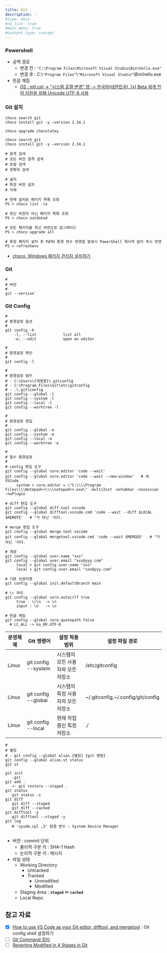 ```yaml
---
title: Git
description: .
#type: docs
#no_list: true
#main_menu: true
#content_type: concept
---
```


### Powershell
- 공백 경로
  - 변경 전 : `"C:\Program Files\Microsoft Visual Studio\Bin\hello.exe"`
  - 변경 후 : C:\\`"Program Files"`\\`"Microsoft Visual Studio"`\\Bin\\hello.exe
- 한글 깨짐
  - [OS : intl.cpl -> "시스템 로캘 변경" 탭 -> 한국어(대한민국), [x] Beta 세계 언어 지원을 위해 Unicode UTF-8 사용](https://torbjorn.tistory.com/550)

### Git 설치
```shell
choco search git
choco install git -y –version 2.34.1

choco upgrade chocolatey

choco search git
choco install git -y –version 2.34.1

# 원격 검색
# 모든 버전 원격 검색
# 로컬 검색
# 정확히 검색

# 설치
# 특정 버전 설치
# 삭제

# 현재 설치된 패키지 목록 조회
PS > choco list -lo

# 최신 버전이 아닌 패키지 목록 조회
PS > choco outdated

# 모든 패키지를 최신 버전으로 업그레이드
PS > choco upgrade all

# 특정 패지지 설치 후 PATH 환경 변수 변경점 발생시 PowerShell 재시작 없이 즉시 반영
PS > refreshenv
```
- [choco, Windows 패키지 관리자 설치하기](https://jsonobject.tistory.com/526)

### Git
```shell
#
# 버전
#
git --version
```

### Git Config
```shell
#
# 환경설정 옵션
#
git config -h
    -l, --list            list all
    -e, --edit            open an editor

#
# 환경설정 확인
#
git config -l

#
# 환경설정 범주
# - C:\Users\{계정명}\.gitconfig
# - C:\Program Files\Git\etc\gitconfig
# - .\.git\config
git config --global -l
git config --system -l
git config --local -l
git config --worktree -l

#
# 환경설정 편집
#
git config --global -e
git config --system -e
git config --local -e
git config --worktree -e

#
# 필수 환경설정
#
# config 편집 도구
git config --global core.editor 'code --wait'
git config --global core.editor 'code --wait --new-window'   # 새 VSCode
     system > core.editor = \"C:\\\\Program Files\\\\Notepad++\\\\notepad++.exe\" -multiInst -notabbar -nosession -noPlugin

# diff 편집 도구
git config --global diff.tool vscode
git config --global difftool.vscode.cmd 'code --wait --diff $LOCAL $REMOTE'   # "가 아닌 '이다.

# merge 편집 도구
git config --global merge.tool vscode
git config --global mergetool.vscode.cmd 'code --wait $MERGED'   # "가 아닌 '이다.

# 계정
git config --global user.name "xxx"
git config --global user.email "xxx@yyy.com"
     local > git config user.name "xxx"
     local > git config user.email "xxx@yyy.com"

# 기본 브랜치명
git config --global init.defaultBranch main

# \r 처리
git config --global core.autocrlf true
     true : \r\n  -> \n
     input : \n   -> \n

# 한글 깨짐
git config --global core.quotepath false
  # LC_ALL -> ko_KR.UTF-8
```

| 운영체제 | Gtt 명령어 | 설정 적용 범위 | 설정 파일 경로 |
|---|---|---|---| 
| Linux	| git config --system |	시스템의 모든 사용자와 모든 저장소	| /etc/gitconfig | 
| Linux	| git config --global | 시스템의 특정 사용자의 모든 저장소	| ~/.gitconfig,~/.config/git/config | 
| Linux	| git config --local  | 현재 작업중인 특정 저장소	       | ./ | 

```shell
#
# 별칭
# - git config --global alias.{별칭} {git 명령}
git config --global alias.st status
git st
```

```shell
git init
   .git
git add .  
   <- git restore --staged .
git status
   git status -s
git diff 
   git diff --staged
   git diff --cached
git difftool -y 
   git difftool --staged -y
git log
   # 'sysdm.cpl ,3' 환경 변수 : System Device Manager
   
```
- 버전 : commit 단위
  - 물리적 구분 키 : SHA-1 Hash 
  - 논리적 구분 키 : 메시지
- 파일 상태
  - Working Directory
    - Untracked
    - Tracked
      - Unmodified
      - Modified
  - Staging Area : **`staged` ＝ `cached`**
  - Local Repo.


## 참고 자료
- [x] [How to use VS Code as your Git editor, difftool, and mergetool](https://www.roboleary.net/vscode/2020/09/15/vscode-git.html) : Git config shell 설정하기
- [ ] [Git Command 정리](https://seunghyum.github.io/git/Git-Command/)
- [ ] [Reverting Modified in 4 Stages in Git](https://medium.com/@zjpjack/reverting-modified-in-4-stages-in-git-f3997f526902)
